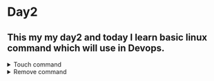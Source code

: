 # Day2 

## This my my day2 and today I learn basic linux command which will use in Devops.

  <details>
   <summary>Touch command</summary>
   
   - This command is use to make file.
   
   ```
   
   touch <file.txt>
   
   ```
   
   [output](https://drive.google.com/file/d/1LMJSdUikb2sBrio5hLD-3aEJ2z5Qwl7-/view?usp=share_link)
   
   - This command is use to make multiple file file.
   
   ```
   
   touch file{1...5}.txt
   
   ```
   
   [output](https://drive.google.com/file/d/1K4DlpjxFdVLtAs5-7vDCAueNDUNzgs4f/view?usp=share_link)
   
   </details>
   
   <details>
   <summary>Remove command</summary>
   
   - This command is use to remove file which start with name file you can put any name instead for file.
   
   ```
   
   rm file* 
   
   ```
   
   [output](https://drive.google.com/file/d/1Vtohtkj_qmBzkwpHNQQTSL-gPXNZoj2r/view?usp=share_link)
   
   </details>
